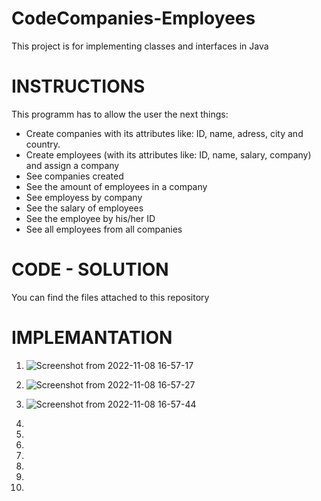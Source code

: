 # CodeCompanies-Employees
This project is for implementing classes and interfaces in Java

# INSTRUCTIONS
This programm has to allow the user the next things:
- Create companies with its attributes like: ID, name, adress, city and country.
- Create employees (with its attributes like: ID, name, salary, company) and assign a company
- See companies created
- See the amount of employees in a company
- See employess by company
- See the salary of employees
- See the employee by his/her ID
- See all employees from all companies

# CODE - SOLUTION
You can find the files attached to this repository

# IMPLEMANTATION
1. ![Screenshot from 2022-11-08 16-57-17](https://user-images.githubusercontent.com/117246749/200685237-ba92c011-decc-42a2-8f82-0a7ae2e939bb.png)
2. ![Screenshot from 2022-11-08 16-57-27](https://user-images.githubusercontent.com/117246749/200685247-4ca97e42-7aa8-4164-8e08-45a688666f26.png)
3. ![Screenshot from 2022-11-08 16-57-44](https://user-images.githubusercontent.com/117246749/200685335-ca616dbc-3264-4323-86ec-94422ce15452.png)
4.

5.
6.
7.
8.
9.
10.
